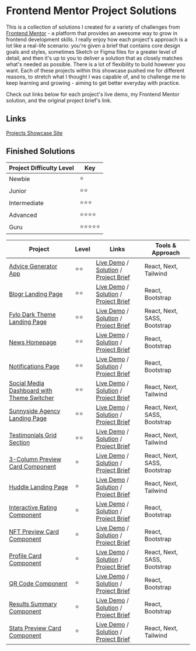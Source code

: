 # Frontend Mentor Project Solutions

This is a collection of solutions I created for a variety of challenges from [Frontend Mentor](https://www.frontendmentor.io) - a platform that provides an awesome way to grow in frontend development skills. I really enjoy how each project's approach is a lot like a real-life scenario: you're given a brief that contains core design goals and styles, sometimes Sketch or Figma files for a greater level of detail, and then it's up to you to deliver a solution that as closely matches what's needed as possible. There is a lot of flexibility to build however you want. Each of these projects within this showcase pushed me for different reasons, to stretch what I thought I was capable of, and to challenge me to keep learning and growing - aiming to get better everyday with practice.

Check out links below for each project's live demo, my Frontend Mentor solution, and the original project brief's link.

## Links

[Projects Showcase Site](https://frontend-mentor-showcase-gdbecker.netlify.app)

## Finished Solutions

| Project Difficulty Level | Key |
| ----------- | ----------- |
| Newbie | ⭐️ |
| Junior | ⭐️⭐️ |
| Intermediate | ⭐️⭐️⭐️ |
| Advanced | ⭐️⭐️⭐️⭐️ |
| Guru | ⭐️⭐️⭐️⭐️⭐️ |

| Project | Level | Links | Tools & Approach |
| ----------- | ----------- | ----------- | ----------- |
| [Advice Generator App](./advice-app/) | ⭐️⭐️ | [Live Demo](https://advice-app-gdbecker.netlify.app) / [Solution](https://www.frontendmentor.io/solutions/advice-app-with-next-tailwind-8S94c3c-U-) / [Project Brief](https://www.frontendmentor.io/challenges/advice-generator-app-QdUG-13db) | React, Next, Tailwind |
| [Blogr Landing Page](./blogr-homepage/) | ⭐️⭐️ | [Live Demo](https://blogr-homepage-gdbecker.netlify.app) / [Solution](https://www.frontendmentor.io/solutions/blogr-landing-page-with-react-bootstrap-ziqxnxrt9z) / [Project Brief](https://www.frontendmentor.io/challenges/blogr-landing-page-EX2RLAApP) | React, Bootstrap |
| [Fylo Dark Theme Landing Page](./fylo-landing-dark/) | ⭐️⭐️ | [Live Demo](https://fylo-landing-dark-gdbecker.netlify.app) / [Solution](https://www.frontendmentor.io/solutions/fylo-dark-landing-page-with-next-and-sass-IAyv5CaYqZ) / [Project Brief](https://www.frontendmentor.io/challenges/fylo-dark-theme-landing-page-5ca5f2d21e82137ec91a50fd) | React, Next, SASS, Bootstrap |
| [News Homepage](./news-homepage/) | ⭐️⭐️ | [Live Demo](https://news-homepage-gdbecker.netlify.app) / [Solution](https://www.frontendmentor.io/solutions/news-homepage-with-react-bootstrap-tkackbvjn1) / [Project Brief](https://www.frontendmentor.io/challenges/news-homepage-H6SWTa1MFl) | React, Bootstrap |
| [Notifications Page](./notifications-page/) | ⭐️⭐️ | [Live Demo](https://notifications-page-gdbecker.netlify.app) / [Solution](https://www.frontendmentor.io/solutions/notifications-page-with-react-bootstrap-LjvWM4bG57) / [Project Brief](https://www.frontendmentor.io/challenges/notifications-page-DqK5QAmKbC) | React, Bootstrap |
| [Social Media Dashboard with Theme Switcher](./social-media-dashboard/) | ⭐️⭐️ | [Live Demo](https://social-media-dashboard-gdbecker.netlify.app) / [Solution](https://www.frontendmentor.io/solutions/social-media-dashboard-with-next-tailwind-k1uS7_Om47) / [Project Brief](https://www.frontendmentor.io/challenges/social-media-dashboard-with-theme-switcher-6oY8ozp_H) | React, Next, Tailwind |
| [Sunnyside Agency Landing Page](./sunnyside/) | ⭐️⭐️ | [Live Demo](https://sunnyside-gdbecker.netlify.app) / [Solution](https://www.frontendmentor.io/solutions/sunnyside-landing-page-with-next-sass-EZ3xT9DAIG) / [Project Brief](https://www.frontendmentor.io/challenges/sunnyside-agency-landing-page-7yVs3B6ef) | React, Next, SASS, Bootstrap |
| [Testimonials Grid Section](./testimonials-grid/) | ⭐️⭐️ | [Live Demo](https://testimonials-grid-gdbecker.netlify.app) / [Solution](https://www.frontendmentor.io/solutions/testimonials-grid-with-next-tailwind-Jk2KbMWvmV) / [Project Brief](https://www.frontendmentor.io/challenges/testimonials-grid-section-Nnw6J7Un7) | React, Next, Tailwind |
| [3-Column Preview Card Component](./3-column-card/) | ⭐️ | [Live Demo](https://3-column-card-gdbecker.netlify.app) / [Solution](https://www.frontendmentor.io/solutions/3column-card-with-nextjs-sass-voBV4ThwSG) / [Project Brief](https://www.frontendmentor.io/challenges/3column-preview-card-component-pH92eAR2-) | React, Next, SASS, Bootstrap |
| [Huddle Landing Page](./huddle-landing/) | ⭐️ | [Live Demo](https://huddle-landing-gdbecker.netlify.app) / [Solution](https://www.frontendmentor.io/solutions/huddle-landing-with-next-tailwind-qui6I1xtZh) / [Project Brief](https://www.frontendmentor.io/challenges/huddle-landing-page-with-a-single-introductory-section-B_2Wvxgi0) | React, Next, Tailwind |
| [Interactive Rating Component](./rating-component/) | ⭐️ | [Live Demo](https://rating-component-gdbecker.netlify.app) / [Solution](https://www.frontendmentor.io/solutions/rating-component-with-react-bootstrap-Tba__w3pRE) / [Project Brief](https://www.frontendmentor.io/challenges/interactive-rating-component-koxpeBUmI) | React, Bootstrap |
| [NFT Preview Card Component](./nft-card/) | ⭐️ | [Live Demo](https://nft-card-gdbecker.netlify.app) / [Solution](https://www.frontendmentor.io/solutions/nft-card-component-with-react-bootstrap-hiW4LJD-cc) / [Project Brief](https://www.frontendmentor.io/challenges/nft-preview-card-component-SbdUL_w0U) | React, Bootstrap |
| [Profile Card Component](./profile-card/) | ⭐️ | [Live Demo](https://profile-card-gdbecker.netlify.app) / [Solution](https://www.frontendmentor.io/solutions/profile-card-with-next-sass-bgCML2EGD_) / [Project Brief](https://www.frontendmentor.io/challenges/profile-card-component-cfArpWshJ) | React, Next, SASS, Bootstrap |
| [QR Code Component](./qr-code/) | ⭐️ | [Live Demo](https://qr-code-gdbecker.netlify.app) / [Solution](https://www.frontendmentor.io/solutions/qr-code-component-hosted-on-netlify-rwLGIUAbUi) / [Project Brief](https://www.frontendmentor.io/challenges/qr-code-component-iux_sIO_H) | React, Bootstrap |
| [Results Summary Component](./results-component/) | ⭐️ | [Live Demo](https://results-component-gdbecker.netlify.app) / [Solution](https://www.frontendmentor.io/solutions/results-component-with-react-bootstrap-EaorfiBf3j) / [Project Brief](https://www.frontendmentor.io/challenges/results-summary-component-CE_K6s0maV) | React, Bootstrap |
| [Stats Preview Card Component](./stats-card/) | ⭐️ | [Live Demo](https://stats-card-gdbecker.netlify.app) / [Solution](https://www.frontendmentor.io/solutions/stats-card-with-next-tailwind-s2UBHsewM6) / [Project Brief](https://www.frontendmentor.io/challenges/stats-preview-card-component-8JqbgoU62) | React, Next, Tailwind |